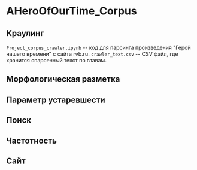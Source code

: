 # AHeroOfOurTime_Corpus
## Краулинг
`Project_corpus_crawler.ipynb` -- код для парсинга произведения "Герой нашего времени" с сайта rvb.ru. 
`crawler_text.csv` -- CSV файл, где хранится спарсенный текст по главам.
## Морфологическая разметка

## Параметр устаревшести

## Поиск

## Частотность

## Сайт
